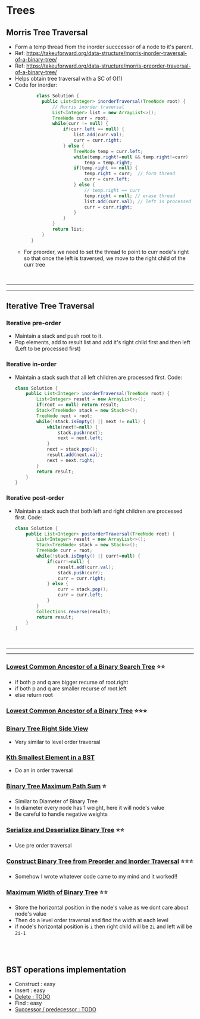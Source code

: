 # Trees

## Morris Tree Traversal
- Form a temp thread from the inorder succcessor of a node to it's parent.
- Ref: https://takeuforward.org/data-structure/morris-inorder-traversal-of-a-binary-tree/
- Ref: https://takeuforward.org/data-structure/morris-preorder-traversal-of-a-binary-tree/
- Helps obtain tree traversal with a SC of O(1)
- Code for inorder:
  ```java
          class Solution {
            public List<Integer> inorderTraversal(TreeNode root) {
                // Morris inorder traversal
                List<Integer> list = new ArrayList<>();
                TreeNode curr = root;
                while(curr != null) {
                    if(curr.left == null) {
                        list.add(curr.val);
                        curr = curr.right;
                    } else {
                        TreeNode temp = curr.left;
                        while(temp.right!=null && temp.right!=curr)
                            temp = temp.right;
                        if(temp.right == null) {
                            temp.right = curr;  // form thread
                            curr = curr.left;
                        } else {
                            // temp.right == curr
                            temp.right = null; // erase thread
                            list.add(curr.val); // left is processed
                            curr = curr.right;
                        }
                    }
                }
                return list;
            }
        }
  ```
  - For preorder, we need to set the thread to point to curr node's right so that once the left is traversed, we move to the right child of the curr tree
<br>

---
---

## Iterative Tree Traversal

### Iterative pre-order
  - Maintain a stack and push root to it.
  - Pop elements, add to result list and add it's right child first and then left (Left to be processed first)

### Iterative in-order
  - Maintain a stack such that all left children are processed first. Code:

    ```java
    class Solution {
        public List<Integer> inorderTraversal(TreeNode root) {
            List<Integer> result = new ArrayList<>();
            if(root == null) return result;
            Stack<TreeNode> stack = new Stack<>();
            TreeNode next = root;
            while(!stack.isEmpty() || next != null) {
                while(next!=null) {
                    stack.push(next);
                    next = next.left;
                }
                next = stack.pop();
                result.add(next.val);
                next = next.right;
            }
            return result;
        }
    }
    ```

### Iterative post-order
  - Maintain a stack such that both left and right children are processed first. Code:
    ```java
    class Solution {
        public List<Integer> postorderTraversal(TreeNode root) {
            List<Integer> result = new ArrayList<>();
            Stack<TreeNode> stack = new Stack<>();
            TreeNode curr = root;
            while(!stack.isEmpty() || curr!=null) {
                if(curr!=null) {
                    result.add(curr.val);
                    stack.push(curr);
                    curr = curr.right;
                } else {
                    curr = stack.pop();
                    curr = curr.left;
                }
            }
            Collections.reverse(result);
            return result;
        }
    }
    ```

<br>

---
---
### [Lowest Common Ancestor of a Binary Search Tree](https://leetcode.com/problems/lowest-common-ancestor-of-a-binary-search-tree/description/) ⭐️⭐️

- if both p and q are bigger recurse of root.right
- if both p and q are smaller recurse of root.left
- else return root

### [Lowest Common Ancestor of a Binary Tree](https://leetcode.com/problems/lowest-common-ancestor-of-a-binary-tree/description/) ⭐️⭐️⭐️


### [Binary Tree Right Side View](https://leetcode.com/problems/binary-tree-right-side-view/description/)

- Very similar to level order traversal


### [Kth Smallest Element in a BST](https://leetcode.com/problems/kth-smallest-element-in-a-bst/description/)

- Do an in order traversal


### [Binary Tree Maximum Path Sum](https://leetcode.com/problems/binary-tree-maximum-path-sum/description/) ⭐️

- Similar to Diameter of Binary Tree
- In diameter every node has 1 weight, here it will node's value
- Be careful to handle negative weights

### [Serialize and Deserialize Binary Tree](https://leetcode.com/problems/serialize-and-deserialize-binary-tree/description/) ⭐️⭐️

- Use pre order traversal


### [Construct Binary Tree from Preorder and Inorder Traversal](https://leetcode.com/problems/construct-binary-tree-from-preorder-and-inorder-traversal/description/) ⭐️⭐️⭐️

- Somehow I wrote whatever code came to my mind and it worked!!


### [Maximum Width of Binary Tree](https://leetcode.com/problems/maximum-width-of-binary-tree/description/) ⭐️⭐️

- Store the horizontal position in the node's value as we dont care about node's value
- Then do a level order traversal and find the width at each level
- if node's horizontal position is `i` then right child will be `2i` and left will be `2i-1`

<br><br>

## BST operations implementation 
- Construct : easy
- Insert : easy
- [Delete : TODO](https://leetcode.com/problems/delete-node-in-a-bst/description/)
- Find : easy
- [Successor / predecessor : TODO](https://leetcode.com/problems/inorder-successor-in-bst/description/)








